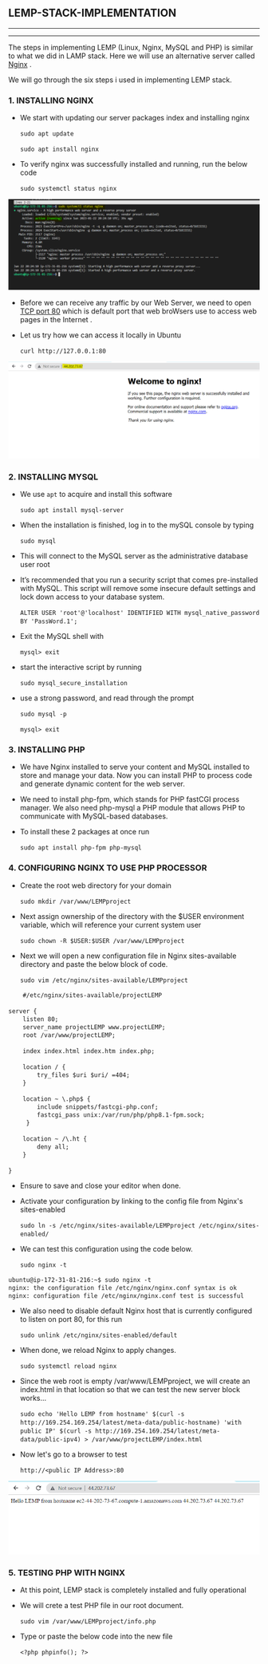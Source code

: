 ## **LEMP-STACK-IMPLEMENTATION**
---
---

The steps in implementing LEMP (Linux, Nginx, MySQL and PHP) is similar to what we did in LAMP stack. Here we will use an alternative server called [Nginx](https://nginx.org/en/) . 

We will go through the six steps i used in implementing LEMP stack.

### **1. INSTALLING NGINX** ###

- We start with updating our server packages index and installing nginx
    
    `sudo apt update`

    `sudo apt install nginx`

- To verify nginx was successfully installed and running, run the below code

    `sudo systemctl status nginx`

![NGINX STATUS](./images/NGINX%20STATUS.PNG)

- Before we can receive any traffic by our Web Server, we need to open [TCP port 80](https://en.wikipedia.org/wiki/List_of_TCP_and_UDP_port_numbers) which is default port that web broWsers use to access web pages in the Internet .

- Let us try how we can access it locally in Ubuntu

    `curl http://127.0.0.1:80`

![NGINX SERVER RUNNING](./images/NGINX%20SERVER%20RUNNING.PNG)

### **2. INSTALLING MYSQL** ###

- We use `apt` to acquire and install this software

    `sudo apt install mysql-server`

- When the installation is finished, log in to the mySQL console by typing

    `sudo mysql`

- This will connect to the MySQL server as the administrative database user root

- It’s recommended that you run a security script that comes pre-installed with MySQL. This script will remove some insecure default settings and lock down access to your database system.

    `ALTER USER 'root'@'localhost' IDENTIFIED WITH mysql_native_password BY 'PassWord.1';`

- Exit the MySQL shell with

    `mysql> exit`

- start the interactive script by running

    `sudo mysql_secure_installation`

- use a strong password, and read through the prompt

    `sudo mysql -p`

    `mysql> exit`

### **3. INSTALLING PHP** ###

- We have Nginx installed to serve your content and MySQL installed to store and manage your data. Now you can install PHP to process code and generate dynamic content for the web server.

- We need to install php-fpm, which stands for PHP fastCGI process manager. We also need php-mysql a PHP module that allows PHP to communicate with MySQL-based databases.

- To install these 2 packages at once run

    `sudo apt install php-fpm php-mysql`

### **4. CONFIGURING NGINX TO USE PHP PROCESSOR** ###

- Create the root web directory for your domain

    `sudo mkdir /var/www/LEMPproject`

- Next assign ownership of the directory with the $USER environment variable, which will reference your current system user

    `sudo chown -R $USER:$USER /var/www/LEMPproject`

- Next we will open a new configuration file in Nginx sites-available directory and paste the below block of code.

    `sudo vim /etc/nginx/sites-available/LEMPproject`

```
    #/etc/nginx/sites-available/projectLEMP

server {
    listen 80;
    server_name projectLEMP www.projectLEMP;
    root /var/www/projectLEMP;

    index index.html index.htm index.php;

    location / {
        try_files $uri $uri/ =404;
    }

    location ~ \.php$ {
        include snippets/fastcgi-php.conf;
        fastcgi_pass unix:/var/run/php/php8.1-fpm.sock;
     }

    location ~ /\.ht {
        deny all;
    }

}
```
- Ensure to save and close your editor when done.

- Activate your configuration by linking to the config file from Nginx's sites-enabled

    `sudo ln -s /etc/nginx/sites-available/LEMPproject /etc/nginx/sites-enabled/`

- We can test this configuration using the code below.

    `sudo nginx -t`

 ```
 ubuntu@ip-172-31-81-216:~$ sudo nginx -t
nginx: the configuration file /etc/nginx/nginx.conf syntax is ok
nginx: configuration file /etc/nginx/nginx.conf test is successful
 ```

 - We also need to disable default Nginx host that is currently configured to listen on port 80, for this run

    `sudo unlink /etc/nginx/sites-enabled/default`

- When done, we reload Nginx to apply changes.

    `sudo systemctl reload nginx`

- Since the web root is empty /var/www/LEMPproject, we will create an index.html in that location so that we can test the new server block works...

    `sudo echo 'Hello LEMP from hostname' $(curl -s http://169.254.169.254/latest/meta-data/public-hostname) 'with public IP' $(curl -s http://169.254.169.254/latest/meta-data/public-ipv4) > /var/www/projectLEMP/index.html`

- Now let's go to a browser to test

    `http://<public IP Address>:80`

![NGINX SERVER RUNNING ON INDEX](./images/NGINX%20SERVER%20RUNNING%20ON%20INDEX.PNG)


### **5. TESTING PHP WITH NGINX** ###

- At this point, LEMP stack is completely installed and fully operational 

- We will crete a test PHP file in our root document.

    `sudo vim /var/www/LEMPproject/info.php`

- Type or paste the below code into the new file

    `<?php phpinfo(); ?>`